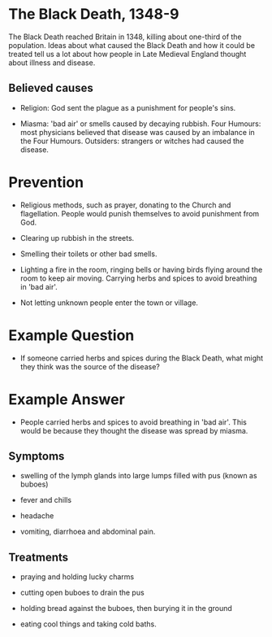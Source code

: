 # The Black Death, 1348-9

The Black Death reached Britain in 1348, killing about one-third of the population. Ideas about what caused the Black Death and how it could be treated tell us a lot about how people in Late Medieval England thought about illness and disease.

## Believed causes

* Religion: God sent the plague as a punishment for people's sins.

* Miasma: 'bad air' or smells caused by decaying rubbish. Four Humours: most physicians believed that disease was caused by an imbalance in the Four Humours. Outsiders: strangers or witches had caused the disease.

# Prevention

* Religious methods, such as prayer, donating to the Church and flagellation. People would punish themselves to avoid punishment from God.

* Clearing up rubbish in the streets.

* Smelling their toilets or other bad smells.

* Lighting a fire in the room, ringing bells or having birds flying around the room to keep air moving. Carrying herbs and spices to avoid breathing in 'bad air'.

* Not letting unknown people enter the town or village.

# Example Question
* If someone carried herbs and spices during the Black Death, what might they think was the source of the disease?

# Example Answer
* People carried herbs and spices to avoid breathing in 'bad air'. This would be because they thought the disease was spread by miasma.

## Symptoms

* swelling of the lymph glands into large lumps filled with pus (known as buboes)

* fever and chills

* headache

* vomiting, diarrhoea and abdominal pain.

## Treatments

* praying and holding lucky charms

* cutting open buboes to drain the pus 

* holding bread against the buboes, then burying it in the ground

* eating cool things and taking cold baths.
